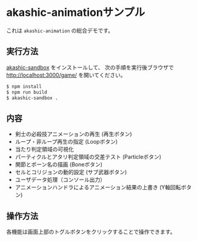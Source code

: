 # akashic-animationサンプル
これは `akashic-animation` の総合デモです。

## 実行方法
[akashic-sandbox](https://github.com/akashic-games/akashic-sandbox) をインストールして、
次の手順を実行後ブラウザで <http://localhost:3000/game/> を開いてください。
```sh
$ npm install
$ npm run build
$ akashic-sandbox .
```

## 内容
* 剣士の必殺技アニメーションの再生 (再生ボタン)
* ループ・非ループ再生の指定 (Loopボタン)
* 当たり判定領域の可視化
* パーティクルとアタリ判定領域の交差テスト (Particleボタン)
* 関節とボーン名の描画 (Boneボタン)
* セルとコリジョンの動的設定 (サブ武器ボタン)
* ユーザデータ処理（コンソール出力）
* アニメーションハンドラによるアニメーション結果の上書き (Y軸回転ボタン)

## 操作方法
各機能は画面上部のトグルボタンをクリックすることで操作できます。
